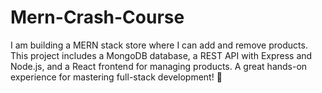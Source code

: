 # Mern-Crash-Course
I am building a MERN stack store where I can add and remove products. This project includes a MongoDB database, a REST API with Express and Node.js, and a React frontend for managing products. A great hands-on experience for mastering full-stack development! 🚀
